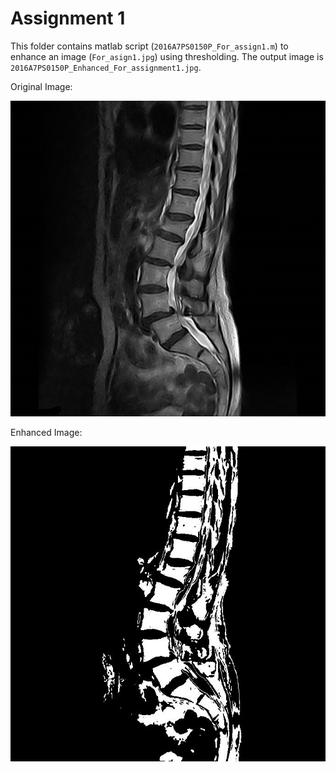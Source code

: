 # Assignment 1

This folder contains matlab script (`2016A7PS0150P_For_assign1.m`) to enhance an image (`For_asign1.jpg`) using thresholding. The output image is `2016A7PS0150P_Enhanced_For_assignment1.jpg`.

Original Image:

![original](For_asign1.jpg)

Enhanced Image:

![enhanced](2016A7PS0150P_Enhanced_For_assignment1.jpg)

